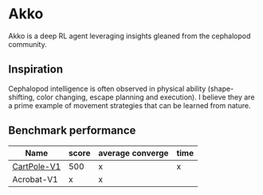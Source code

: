 # Akko

Akko is a deep RL agent leveraging insights gleaned from the cephalopod community. 


## Inspiration

Cephalopod intelligence is often observed in physical ability (shape-shifting, color changing, escape planning and execution). I believe they are a prime example of movement strategies that can be learned from nature. 

## Benchmark performance

| Name  | score | average converge | time |  
|---|---|---|---|
| [CartPole-V1](https://github.com/SioKCronin/khepri/wiki/CartPole)|  500 | x | x | 
| Acrobat-V1 | x | x |


